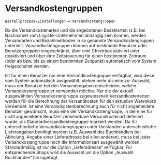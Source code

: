 # Versandkostengruppen

```text
Bestellprozess-Einstellungen → Versandkostengruppen
```

Da die Versandkostenarten und die angebotenen Bezahlarten \(z.B. bei Nachname\) vom Logistik-Unternehmen abhängig sein können, werden Versandarten und Bezahlmethoden in so genannte Versandkostengruppen unterteilt. Versandkostengruppen können auf bestimmte Benutzer oder Benutzergruppen eingeschränkt, über eine Checkbox aktiviert oder deaktiviert und über eine Zeitsteuerung für einen bestimmten Zeitraum \(oder ab bzw. bis zu einem bestimmten Zeitpunkt\) automatisch vom System freigeschaltet werden.

Ist für einen Benutzer nur eine Versandkostengruppe verfügbar, wird diese vom System automatisch ausgewählt; stehen mehr als eine zur Auswahl, muss der Benutzer bei den Versandangaben entscheiden, welche Versandkostengruppe er verwenden möchte. Nur die der aktuell ausgewählten Versandkostengruppe zugewiesenen Versandkostenarten werden für die Berechnung der Versandkosten für den aktuellen Warenkorb verwendet. Ist eine Versandkostenberechnung auch für nicht angemeldete Benutzer gewünscht, muss eine der Versandkostengruppe, in der eine für nicht angemeldete Benutzer verwendbare Versandkostenart definiert wurde, als Standardversandkostengruppe markiert werden. Da für unterschiedliche Versandkostengruppen unter Umständen unterschiedliche Lieferangaben benötigt werden \(z.B. Auswahl des Buchhändlers bei Abholung, Angabe einer Lieferadresse bei allen anderen\), muss bei jeder Versandkostengruppe noch die Informationsart ausgewählt werden. Standardmäßig ist nur die Option „Lieferadresse“ verfügbar. Für entsprechende Shops wird die Auswahl um die Option „Auswahl Buchhändler“ hinzugefügt.

